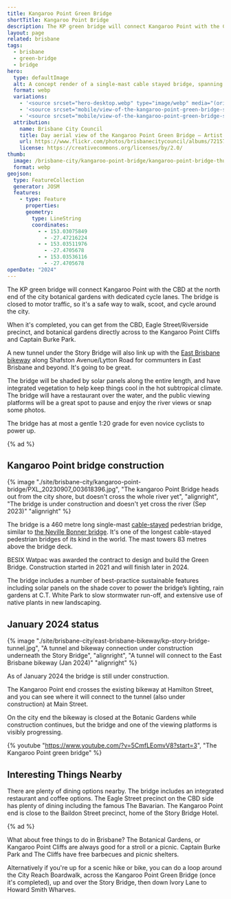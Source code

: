 ```yaml
---
title: Kangaroo Point Green Bridge
shortTitle: Kangaroo Point Bridge
description: The KP green bridge will connect Kangaroo Point with the CBD, linking to the Cliffs precinct and onward to the eastern suburbs.
layout: page
related: brisbane
tags:
  - brisbane
  - green-bridge
  - bridge
hero:
  type: defaultImage
  alt: A concept render of a single-mast cable stayed bridge, spanning across a glittering Brisbane River
  format: webp
  variations:
    - '<source srcset="hero-desktop.webp" type="image/webp" media="(orientation: landscape)" width="3353" height="897" />'
    - '<source srcset="mobile/view-of-the-kangaroo-point-green-bridge-showing-elevated-restaurant-and-bar-opportunity---artist-impression-only_52149976774_o-828.webp" type="image/webp" media="(max-width: 414px)" width=828 height=486 />'
    - '<source srcset="mobile/view-of-the-kangaroo-point-green-bridge-showing-elevated-restaurant-and-bar-opportunity---artist-impression-only_52149976774_o-1440.webp" type="image/webp" media="(min-width: 415px)" width=828 height=486 />'
  attribution:
    name: Brisbane City Council
    title: Day aerial view of the Kangaroo Point Green Bridge – Artist impression only
    url: https://www.flickr.com/photos/brisbanecitycouncil/albums/72157719520829730/with/51275677686/
    license: https://creativecommons.org/licenses/by/2.0/
thumb:
  image: /brisbane-city/kangaroo-point-bridge/kangaroo-point-bridge-thumb
  format: webp
geojson:
  type: FeatureCollection
  generator: JOSM
  features:
    - type: Feature
      properties:
      geometry:
        type: LineString
        coordinates:
          - - 153.03075849
            - -27.47216224
          - - 153.03511976
            - -27.4705678
          - - 153.03536116
            - -27.4705678
openDate: "2024"
---
```


The KP green bridge will connect Kangaroo Point with the CBD at the north end of the city botanical gardens with dedicated cycle lanes. The bridge is closed to motor traffic, so it's a safe way to walk, scoot, and cycle around the city.

When it's completed, you can get from the CBD, Eagle Street/Riverside precinct, and botanical gardens directly across to the Kangaroo Point Cliffs and Captain Burke Park.

A new tunnel under the Story Bridge will also link up with the [East Brisbane bikeway](/brisbane-city/east-brisbane-bikeway) along Shafston Avenue/Lytton Road for communters in East Brisbane and beyond. It's going to be great.

The bridge will be shaded by solar panels along the entire length, and have integrated vegetation to help keep things cool in the hot subtropical climate. The bridge will have a restaurant over the water, and the public viewing platforms will be a great spot to pause and enjoy the river views or snap some photos.

The bridge has at most a gentle 1:20 grade for even novice cyclists to power up.

{% ad %}

## Kangaroo Point bridge construction

{% image "./site/brisbane-city/kangaroo-point-bridge/PXL_20230907_003618396.jpg", "The kangaroo Point Bridge heads out from the city shore, but doesn't cross the whole river yet", "alignright", "The bridge is under construction and doesn't yet cross the river (Sep 2023)" "alignright" %}

The bridge is a 460 metre long single-mast [cable-stayed](https://en.wikipedia.org/wiki/Cable-stayed_bridge) pedestrian bridge, similar to [the Neville Bonner bridge](/brisbane-city/neville-bonner-bridge/). It's one of the longest cable-stayed pedestrian bridges of its kind in the world. The mast towers 83 metres above the bridge deck.

BESIX Watpac was awarded the contract to design and build the Green Bridge. Construction started in 2021 and will finish later in 2024.

The bridge includes a number of best-practice sustainable features including solar panels on the shade cover to power the bridge’s lighting, rain gardens at C.T. White Park to slow stormwater run-off, and extensive use of native plants in new landscaping.

## January 2024 status

{% image "./site/brisbane-city/east-brisbane-bikeway/kp-story-bridge-tunnel.jpg", "A tunnel and bikeway connection under construction underneath the Story Bridge", "alignright", "A tunnel will connect to the East Brisbane bikeway (Jan 2024)" "alignright" %}

As of January 2024 the bridge is still under construction.

The Kangaroo Point end crosses the existing bikeway at Hamilton Street, and you can see where it will connect to the tunnel (also under construction) at Main Street.

On the city end the bikeway is closed at the Botanic Gardens while construction continues, but the bridge and one of the viewing platforms is visibly progressing.

{% youtube "https://www.youtube.com/?v=5CmfLEomvV8?start=3", "The Kangaroo Point green bridge" %}

## Interesting Things Nearby

There are plenty of dining options nearby. The bridge includes an integrated restaurant and coffee options. The Eagle Street precinct on the CBD side has plenty of dining including the famous The Bavarian. The Kangaroo Point end is close to the Baildon Street precinct, home of the Story Bridge Hotel.

{% ad %}

What about free things to do in Brisbane? The Botanical Gardens, or Kangaroo Point Cliffs are always good for a stroll or a picnic. Captain Burke Park and The Cliffs have free barbecues and picnic shelters.

Alternatively if you're up for a scenic hike or bike, you can do a loop around the City Reach Boardwalk, across the Kangaroo Point Green Bridge (once it's completed), up and over the Story Bridge, then down Ivory Lane to Howard Smith Wharves.
